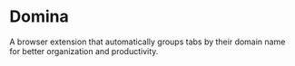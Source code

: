 # Domina
A browser extension that automatically groups tabs by their domain name for better organization and productivity.
